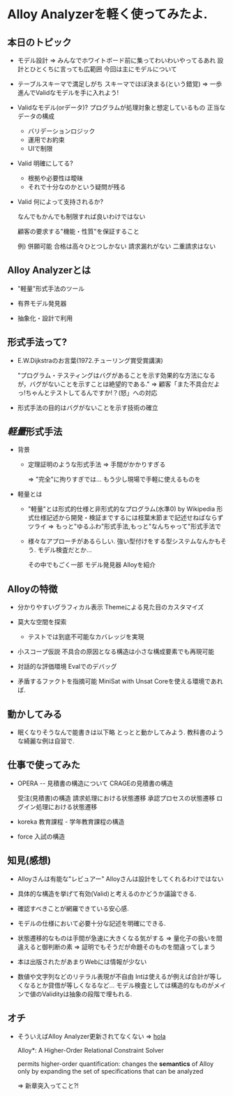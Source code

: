# Alloy Analyzerを軽く使ってみたよ.

## 本日のトピック

* モデル設計
 => みんなでホワイトボード前に集ってわいわいやってるあれ
    設計とひとくちに言っても広範囲
    今回は主にモデルについて

* テーブルスキーマで満足しがち
  スキーマでほぼ決まる(という錯覚)
  => 一歩進んでValidなモデルを手に入れよう!

* Validなモデル(orデータ)?
  プログラムが処理対象と想定しているもの
  正当なデータの構成

  * バリデーションロジック
  * 運用でお約束
  * UIで制限


* Valid 明確にしてる?

  - 根拠や必要性は曖昧
  - それで十分なのかという疑問が残る

* Valid 何によって支持されるか?

  なんでもかんでも制限すれば良いわけではない

  顧客の要求する"機能・性質"を保証すること

  例)  併願可能
       合格は高々ひとつしかない
       請求漏れがない
       二重請求はない

## Alloy Analyzerとは

* "軽量"形式手法のツール

* 有界モデル発見器

* 抽象化・設計で利用

## 形式手法って?

* E.W.Dijkstraのお言葉(1972.チューリング賞受賞講演)

  "プログラム・テスティングはバグがあることを示す効果的な方法になるが，バグがないことを示すことは絶望的である."
  => 顧客「また不具合だよっ!ちゃんとテストしてるんですか!？(怒」への対応

* 形式手法の目的はバグがないことを示す技術の確立

## *軽量*形式手法

* 背景

  * 定理証明のような形式手法
    => 手間がかかりすぎる

    => "完全"に拘りすぎでは...
       もう少し現場で手軽に使えるものを

* 軽量とは

  * "軽量"とは形式的仕様と非形式的なプログラム(水準0) by Wikipedia
    形式仕様記述から開発・検証までするには枝葉末節まで記述せねばならずツライ
    => もっと"ゆるふわ"形式手法,もっと"なんちゃって"形式手法で

  * 様々なアプローチがあるらしい.
    強い型付けをする型システムなんかもそう.
    モデル検査だとか...

    その中でもごく一部
      モデル発見器 Alloyを紹介

## Alloyの特徴

* 分かりやすいグラフィカル表示
  Themeによる見た目のカスタマイズ

* 莫大な空間を探索
  - テストでは到底不可能なカバレッジを実現

* 小スコープ仮説
  不具合の原因となる構造は小さな構成要素でも再現可能

* 対話的な評価環境
  Evalでのデバッグ

* 矛盾するファクトを指摘可能
  MiniSat with Unsat Coreを使える環境であれば.



## 動かしてみる

* 眠くなりそうなんで能書きは以下略
  とっとと動かしてみよう.
  教科書のような綺麗な例は自習で.

## 仕事で使ってみた

* OPERA
  -- 見積書の構造について
  CRAGEの見積書の構造

  受注(見積書)の構造
  請求処理における状態遷移
  承認プロセスの状態遷移
  ログイン処理における状態遷移

* koreka
  教育課程 - 学年教育課程の構造

* force
  入試の構造

## 知見(感想)

* Alloyさんは有能な"レビュアー"
  Alloyさんは設計をしてくれるわけではない

* 具体的な構造を挙げて有効(Valid)と考えるのかどうか議論できる.
* 確認すべきことが網羅できている安心感.
* モデルの仕様において必要十分な記述を明確にできる.

* 状態遷移的なものは手間が急速に大きくなる気がする
  => 量化子の扱いを間違えると御判断の素
  => 証明でもそうだが命題そのものを間違ってしまう

* 本は出版されたがあまりWebには情報が少ない

* 数値や文字列などのリテラル表現が不自由
  Intは使えるが例えば合計が等しくなるとか貸借が等しくなるなど...
  モデル検査としては構造的なものがメインで値のValidityは抽象の段階で埋もれる.

## オチ

* そういえばAlloy Analyzer更新されてなくない
  => [hola](http://alloy.mit.edu/alloy/hola/)

  Alloy*: A Higher-Order Relational Constraint Solver

  permits higher-order quantification:
  changes the **semantics** of Alloy only by expanding the set of specifications
  that can be analyzed

  => 新章突入ってこと?!

